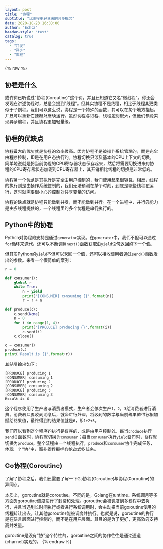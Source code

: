 ```yaml
---
layout: post
title: "协程"
subtitle: "比线程更轻量级的异步概念"
date: 2020-10-23 16:08:00
author: "Echcz"
header-style: "text"
catalog: true
tags:
  - "并发"
  - "异步"
  - "协程"
---
```

{% raw %}
## 协程是什么

或许你已听说过"协程(Coroutine)"这个词，并且还知道它又名"微线程"。你还会发现在讲述协程时，总是会提到"线程"。但其实协程不是线程，相比于线程其更类似于子例程。我们可以这么说，协程是一个特殊的函数，其可以在某个地方挂起，并且可以重新在挂起处继续运行。虽然协程与进程、线程差别很大，但他们都能实现异步编程，并且协程更加轻量级。

## 协程的优缺点

协程最大的优势就是协程的效率极高。因为协程不是被操作系统管理的，而是完全由程序控制，即是在用户态执行的。协程切换只涉及基本的CPU上下文的切换，简单地说就是把当前协程的CPU寄存器状态保存起来，然后将需要切换进来的协程的CPU寄存器状态加载到CPU寄存器上，其开销相比线程的切换是非常低的。

协程另一个优点是其执行是完全由用户控制的，我们使用起来很容易。相反，线程的执行则是由操作系统控制的，我们无法预测在某个时刻，到底是哪些线程在运行，这时就需要很小心的控制对共享变量的访问。

协程的缺点就是协程只能做到并发，而不能做到并行。在一个进程中，并行的能力是由多线程提供的，一个线程里的多个协程是串行执行的。

## Python中的协程

Python对协程的支持是通过`generator`实现。在`generator`中，我们不但可以通过`for`循环来迭代，还可以不断调用`next()`函数获取由`yield`语句返回的下一个值。

但其实Python的`yield`不但可以返回一个值，还可以接收调用者通过`send()`函数发出的参数。来看一个很简单的案例：

``` python
r = 0

def consumer():
    global r
    while True:
        n = yield
        print('[CONSUMER] consuming {}'.format(n))
        r = r + n

def produce(c):
    c.send(None)
    n = 0
    for i in range(1, 4):
        print('[PRODUCE] producing {}'.format(i))
        c.send(i)
    c.close()

c = consumer()
produce(c)
print('Result is {}'.format(r))
```

其结果输出如下：

``` text
[PRODUCE] producing 1
[CONSUMER] consuming 1
[PRODUCE] producing 2
[CONSUMER] consuming 2
[PRODUCE] producing 3
[CONSUMER] consuming 3
Result is 6
```

这个程序使用了生产者与消费者模式，生产者会依次生产`1`，`2`，`3`给消费者进行消费。消费者只要收到消息后，就会进行处理，将收到的数字与当前结果值进行相加赋给结果值，最终得到的结果值就是`6`，即`1+2+3`。

我们可以看到这个程序的执行是有序的，或是由用户控制的。每当`produce`执行`send()`函数时，协程就切换为`consumer`；每当`consumer`执行`yield`语句时，协程就切换为`produce`。整个流程由一个线程执行，`produce`和`consumer`协作完成任务，体现一个"协"字，而非线程那样的抢占式多任务。

## Go协程(Goroutine)

了解了协程之后，我们还需要了解一下Go协程(Goroutine)与协程(Coroutine)的异同点。

本质上，goroutine就是coroutine。不同的是，Golang在runtime、系统调用等多方面对goroutine调度进行了封装和处理。goroutine会被调度到多线程中去执行，并且当遇到长时间执行或者进行系统调用时，会主动把当前goroutine使用的线程转让出去，让其他goroutine能被调度并执行。也就是说，goroutine的执行是在语言层面进行控制的，而不是在用户层面。其目的是为了更好，更高效的支持高并发量。

goroutine是没有"协"这个特性的，goroutine之间的协作往往是通过通道(channel)实现的。
{% endraw %}